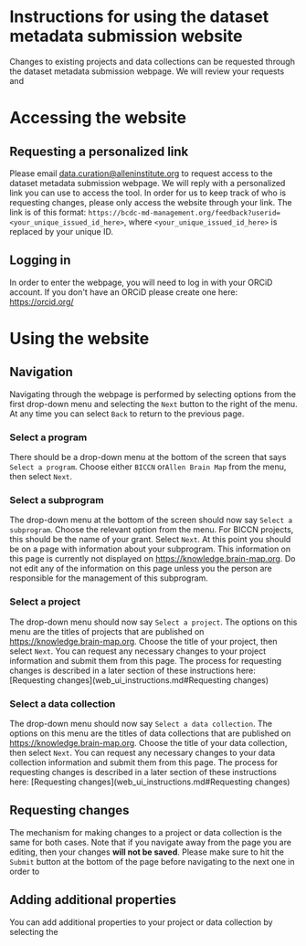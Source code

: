 # Instructions for using the dataset metadata submission website
Changes to existing projects and data collections can be requested through the
dataset metadata submission webpage. We will review your requests and 

# Accessing the website

## Requesting a personalized link
Please email [data.curation@alleninstitute.org](mailto:data.curation@alleninstitute.org)
to request access to the dataset metadata submission webpage. We will reply with
a personalized link you can use to access the tool. In order for us to keep track 
of who is requesting changes, please only access the website through your link.
The link is of this format:
`https://bcdc-md-management.org/feedback?userid=<your_unique_issued_id_here>`,
where `<your_unique_issued_id_here>` is replaced by your unique ID.

## Logging in
In order to enter the webpage, you will need to log in with your ORCiD account.
If you don't have an ORCiD please create one here: https://orcid.org/

# Using the website

## Navigation
Navigating through the webpage is performed by selecting options from the first
drop-down menu and selecting the `Next` button to the right of the menu. 
At any time you can select `Back` to return to the previous page.

### Select a program
There should be a drop-down menu at the bottom of the screen that says `Select a program`. 
Choose either `BICCN` or`Allen Brain Map` from the menu, then select `Next`.

### Select a subprogram
The drop-down menu at the bottom of the screen should now say `Select a subprogram`.
Choose the relevant option from the menu. For BICCN projects, this should be the
name of your grant. Select `Next`. At this point you should be on a page with 
information about your subprogram. This information on this page is currently 
not displayed on https://knowledge.brain-map.org. Do not edit any of the 
information on this page unless you the person are responsible for the 
management of this subprogram.

### Select a project
The drop-down menu should now say `Select a project`. The options on this menu
are the titles of projects that are published on https://knowledge.brain-map.org.
Choose the title of your project, then select `Next`. You can request any 
necessary changes to your project information and submit them from this page.
The process for requesting changes is described in a later section of these
instructions here: [Requesting changes](web_ui_instructions.md#Requesting changes)

### Select a data collection
The drop-down menu should now say `Select a data collection`. The options on this menu
are the titles of data collections that are published on https://knowledge.brain-map.org.
Choose the title of your data collection, then select `Next`. You can request any 
necessary changes to your data collection information and submit them from this page.
The process for requesting changes is described in a later section of these
instructions here: [Requesting changes](web_ui_instructions.md#Requesting changes)

## Requesting changes
The mechanism for making changes to a project or data collection is the same
for both cases. Note that if you navigate away from the page you are editing,
then your changes **will not be saved**. Please make sure to hit the `Submit`
button at the bottom of the page before navigating to the next one in order to

## Adding additional properties
You can add additional properties to your project or data collection by selecting
the 